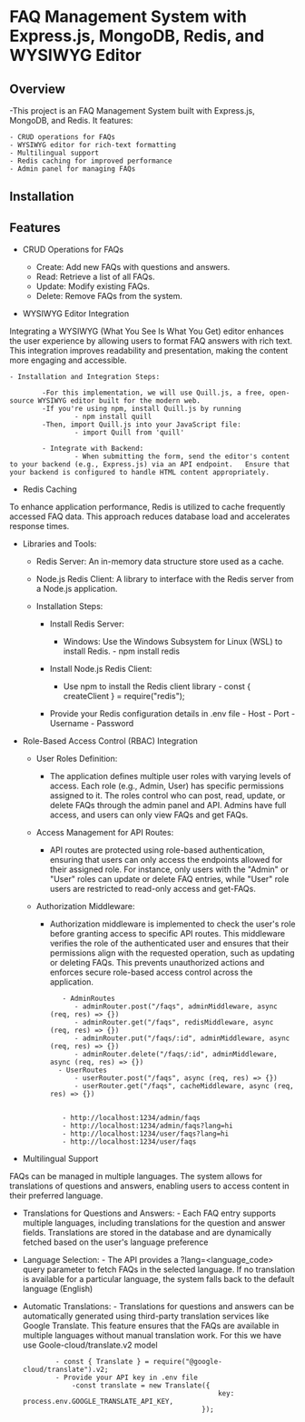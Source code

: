 # FAQ Management System with Express.js, MongoDB, Redis, and WYSIWYG Editor

## Overview

-This project is an FAQ Management System built with Express.js, MongoDB, and Redis. It features:

    - CRUD operations for FAQs
    - WYSIWYG editor for rich-text formatting
    - Multilingual support
    - Redis caching for improved performance
    - Admin panel for managing FAQs

## Installation



## Features

- CRUD Operations for FAQs

    - Create: Add new FAQs with questions and answers.
    - Read: Retrieve a list of all FAQs.
    - Update: Modify existing FAQs.
    - Delete: Remove FAQs from the system.


-  WYSIWYG Editor Integration

Integrating a WYSIWYG (What You See Is What You Get) editor enhances the user experience by allowing users to format FAQ answers with rich text. This integration improves readability and presentation, making the content more engaging and accessible.

    - Installation and Integration Steps:
            
            -For this implementation, we will use Quill.js, a free, open-source WYSIWYG editor built for the modern web.
            -If you're using npm, install Quill.js by running
                    - npm install quill
            -Then, import Quill.js into your JavaScript file:
                    - import Quill from 'quill'
        
            - Integrate with Backend:
                    - When submitting the form, send the editor's content to your backend (e.g., Express.js) via an API endpoint.   Ensure that your backend is configured to handle HTML content appropriately.

- Redis Caching

To enhance application performance, Redis is utilized to cache frequently accessed FAQ data. This approach reduces database load and accelerates response times.

- Libraries and Tools:
   - Redis Server: An in-memory data structure store used as a cache.
   - Node.js Redis Client: A library to interface with the Redis server from a Node.js application.

    - Installation Steps:

       - Install Redis Server:
            - Windows: Use the Windows Subsystem for Linux (WSL) to install Redis.
                    - npm install redis

        - Install Node.js Redis Client:
            - Use npm to install the Redis client library 
                    - const { createClient } = require("redis");
        - Provide your Redis configuration details in .env file
                - Host
                - Port
                - Username
                - Password


- Role-Based Access Control (RBAC) Integration

    - User Roles Definition:

        - The application defines multiple user roles with varying levels of access. Each role (e.g., Admin, User) has specific permissions assigned to it. The roles control who can post, read, update, or delete FAQs through the admin panel and API. Admins have full access, and users can only view FAQs and get FAQs.

    - Access Management for API Routes:

        - API routes are protected using role-based authentication, ensuring that users can only access the endpoints allowed for their assigned role. For instance, only users with the "Admin" or "User" roles can update or delete FAQ entries, while "User" role users are restricted to read-only access and get-FAQs.

    - Authorization Middleware:

        - Authorization middleware is implemented to check the user's role before granting access to specific API routes. This middleware verifies the role of the authenticated user and ensures that their permissions align with the requested operation, such as updating or deleting FAQs. This prevents unauthorized actions and enforces secure role-based access control across the application.

                 - AdminRoutes
                    - adminRouter.post("/faqs", adminMiddleware, async (req, res) => {})
                    - adminRouter.get("/faqs", redisMiddleware, async (req, res) => {})
                    - adminRouter.put("/faqs/:id", adminMiddleware, async (req, res) => {})
                    - adminRouter.delete("/faqs/:id", adminMiddleware, async (req, res) => {})
                - UserRoutes
                    - userRouter.post("/faqs", async (req, res) => {})
                    - userRouter.get("/faqs", cacheMiddleware, async (req, res) => {})


                 - http://localhost:1234/admin/faqs
                 - http://localhost:1234/admin/faqs?lang=hi
                 - http://localhost:1234/user/faqs?lang=hi
                 - http://localhost:1234/user/faqs

- Multilingual Support

FAQs can be managed in multiple languages. The system allows for translations of questions and answers, enabling users to access content in their preferred language.

  - Translations for Questions and Answers:
        - Each FAQ entry supports multiple languages, including translations for the question and answer fields. Translations are stored in the database and are dynamically fetched based on the user's language preference

  - Language Selection:
        - The API provides a ?lang=<language_code> query parameter to fetch FAQs in the selected language. If no translation is available for a particular language, the system falls back to the default language (English)

  - Automatic Translations:
        - Translations for questions and answers can be automatically generated using third-party translation services like Google Translate. This feature ensures that the FAQs are available in multiple languages without manual translation work. For this we have use Goole-cloud/translate.v2 model
                
                - const { Translate } = require("@google-cloud/translate").v2;
                - Provide your API key in .env file 
                    -const translate = new Translate({
                                                        key: process.env.GOOGLE_TRANSLATE_API_KEY,
                                                    });
                    
                  

           

    

